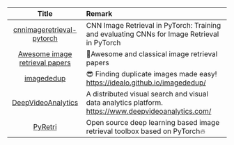 | Title | Remark |
| :----: | :---- |
| [cnnimageretrieval-pytorch](https://github.com/filipradenovic/cnnimageretrieval-pytorch)|CNN Image Retrieval in PyTorch: Training and evaluating CNNs for Image Retrieval in PyTorch|
|[Awesome image retrieval papers](https://github.com/willard-yuan/awesome-cbir-papers)|📝Awesome and classical image retrieval papers|
|[imagededup](https://github.com/idealo/imagededup)|😎 Finding duplicate images made easy! https://idealo.github.io/imagededup/|
|[DeepVideoAnalytics](https://github.com/AKSHAYUBHAT/DeepVideoAnalytics)|A distributed visual search and visual data analytics platform. https://www.deepvideoanalytics.com/|
|[PyRetri](https://github.com/PyRetri/PyRetri)|Open source deep learning based image retrieval toolbox based on PyTorch🔥|